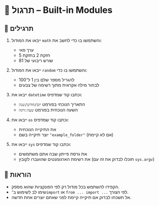 # 📘 תרגול – Built-in Modules

## 🧪 תרגילים

1. ייבאו את המודול `math` והשתמשו בו כדי לחשב את:
   - ערך פאי
   - חזקת 2 בחזקת 5
   - שורש ריבועי של 81

2. ייבאו את המודול `random` והשתמשו בו כדי:
   - להגריל מספר שלם בין 1 ל־100
   - לבחור מילה אקראית מתוך רשימה של צבעים

3. ייבאו את `datetime` וכתבו קוד שמדפיס:
   - התאריך הנוכחי בפורמט `יום/חודש/שנה`
   - השעה הנוכחית בפורמט `שעה:דקה`

4. ייבאו את `os` וכתבו קוד שמדפיס:
   - את התיקייה הנוכחית
   - יוצר תיקייה בשם `"example_folder"` (אם לא קיימת)

5. ייבאו את `sys` וכתבו קוד שמדפיס:
   - את גרסת פייתון שבה אתם משתמשים
   - את רשימת הארגומנטים שהועברו לקובץ (תוכלו לבדוק את זה עם `sys.argv`)

## 📌 הוראות

- הקפידו להשתמש בכל מודול רק לפי הפונקציות שהוא מספק.
- שימו לב לשימוש ב־`import` או `from ... import ...` לפי הצורך.
- אל תשכחו לבדוק אם תיקייה קיימת לפני שאתם יוצרים אחת חדשה.
